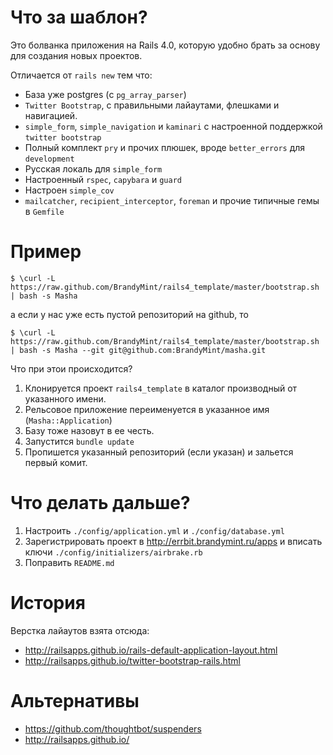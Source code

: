 Что за шаблон?
===

Это болванка приложения на Rails 4.0, которую удобно брать за основу для
создания новых проектов.

Отличается от `rails new` тем что:

* База уже postgres (с `pg_array_parser`)
* `Twitter Bootstrap`, с правильными лайаутами, флешками и навигацией.
* `simple_form`, `simple_navigation` и `kaminari` с настроенной
  поддержкой `twitter bootstrap`
* Полный комплект `pry` и прочих плюшек, вроде `better_errors` для `development`
* Русская локаль для `simple_form`
* Настроенный `rspec`, `capybara` и `guard`
* Настроен `simple_cov`
* `mailcatcher`, `recipient_interceptor`, `foreman` и прочие типичные гемы в `Gemfile`

Пример
===

    $ \curl -L https://raw.github.com/BrandyMint/rails4_template/master/bootstrap.sh | bash -s Masha

а если у нас уже есть пустой репозиторий на github, то

    $ \curl -L https://raw.github.com/BrandyMint/rails4_template/master/bootstrap.sh | bash -s Masha --git git@github.com:BrandyMint/masha.git


Что при этои происходится?

1. Клонируется проект `rails4_template` в каталог производный от
указанного имени.
2. Рельсовое приложение переименуется в указанное имя
(`Masha::Application`)
3. Базу тоже назовут в ее честь.
4. Запустится `bundle update`
5. Пропишется указанный репозиторий (если указан) и зальется первый
комит.

Что делать дальше?
==================

1. Настроить `./config/application.yml` и `./config/database.yml`
2. Зарегистрировать проект в http://errbit.brandymint.ru/apps и вписать
ключи `./config/initializers/airbrake.rb`
3. Поправить `README.md`

История
=======

Верстка лайаутов взята отсюда:
* http://railsapps.github.io/rails-default-application-layout.html
* http://railsapps.github.io/twitter-bootstrap-rails.html


Альтернативы
============

* https://github.com/thoughtbot/suspenders
* http://railsapps.github.io/
